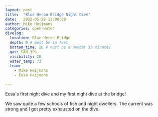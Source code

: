 ```yaml
---
layout: post
title:  "Blue Heron Bridge Night Dive"
date:   2022-05-28 12:00:00
author: Mike Heijmans
categories: open-water
divelog:
  location: Blue Heron Bridge
  depth: 9 # must be in feet
  bottom_time: 26 # must be a number in minutes
  gas: EAN 32%
  visibility: 20
  water_temp: 72
  team:
    - Mike Heijmans
    - Eesa Heijmans

---
```


Eesa's first night dive and my first night dive at the bridge!

We saw quite a few schools of fish and night dwellers. The current was strong and I got pretty exhausted on the dive.